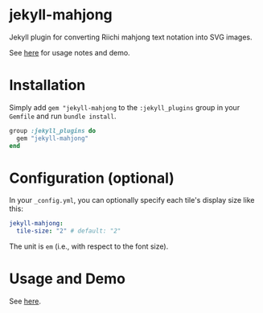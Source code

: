 # jekyll-mahjong
Jekyll plugin for converting Riichi mahjong text notation into SVG images.

See [here](https://peterish.com/riichi-docs/jekyll-mahjong-plugin/) for usage notes and demo.

# Installation

Simply add `gem "jekyll-mahjong` to the `:jekyll_plugins` group in your `Gemfile` and run `bundle install`.

```ruby
group :jekyll_plugins do
  gem "jekyll-mahjong"
end
```

# Configuration (optional)

In your `_config.yml`, you can optionally specify each tile's display size like this:

```yml
jekyll-mahjong:
  tile-size: "2" # default: "2"
```

The unit is `em` (i.e., with respect to the font size).

# Usage and Demo

See [here](https://peterish.com/riichi-docs/jekyll-mahjong-plugin/).
